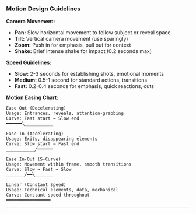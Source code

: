 ### Motion Design Guidelines

**Camera Movement:**

- **Pan:** Slow horizontal movement to follow subject or reveal space
- **Tilt:** Vertical camera movement (use sparingly)
- **Zoom:** Push in for emphasis, pull out for context
- **Shake:** Brief intense shake for impact (0.2 seconds max)

**Speed Guidelines:**

- **Slow:** 2-3 seconds for establishing shots, emotional moments
- **Medium:** 0.5-1 second for standard actions, transitions
- **Fast:** 0.2-0.4 seconds for emphasis, quick reactions, cuts

**Motion Easing Chart:**

```
Ease Out (Decelerating)
Usage: Entrances, reveals, attention-grabbing
Curve: Fast start → Slow end
━━━━━━╲___________

Ease In (Accelerating)
Usage: Exits, disappearing elements
Curve: Slow start → Fast end
___________╱━━━━━━

Ease In-Out (S-Curve)
Usage: Movement within frame, smooth transitions
Curve: Slow → Fast → Slow
_______╱━━╲_______

Linear (Constant Speed)
Usage: Technical elements, data, mechanical
Curve: Constant speed throughout
━━━━━━━━━━━━━━━━━
```

---
